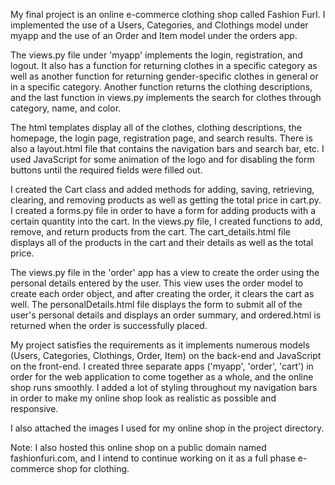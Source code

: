 My final project is an online e-commerce clothing shop called Fashion FurI. I implemented the use of a Users, Categories, and Clothings model under myapp and the use of an Order and Item model under the orders app.

The views.py file under 'myapp' implements the login, registration, and logout. It also has a function for returning clothes in a specific category as well as another function for returning gender-specific clothes in general or in a specific category. Another function returns the clothing descriptions, and the last function in views.py implements the search for clothes through category, name, and color.

The html templates display all of the clothes, clothing descriptions, the homepage, the login page, registration page, and search results. There is also a layout.html file that contains the navigation bars and search bar, etc. I used JavaScript for some animation of the logo and for disabling the form buttons until the required fields were filled out.

I created the Cart class and added methods for adding, saving, retrieving, clearing, and removing products as well as getting the total price in cart.py.  
I created a forms.py file in order to have a form for adding products with a certain quantity into the cart. In the views.py file, I created functions to add, remove, and return products from the cart. The cart_details.html file displays all of the products in the cart and their details as well as the total price.

The views.py file in the 'order' app has a view to create the order using the personal details entered by the user. This view uses the order model to create each order object, and after creating the order, it clears the cart as well. The personalDetails.html file displays the form to submit all of the user's personal details and displays an order summary, and ordered.html is returned when the order is successfully placed.

My project satisfies the requirements as it implements numerous models (Users, Categories, Clothings, Order, Item) on the back-end and JavaScript on the front-end. I created three separate apps ('myapp', 'order', 'cart') in order for the web application to come together as a whole, and the online shop runs smoothly. I added a lot of styling throughout my navigation bars in order to make my online shop look as realistic as possible and responsive.   

I also attached the images I used for my online shop in the project directory.

Note: I also hosted this online shop on a public domain named fashionfuri.com, and I intend to continue working on it as a full phase e-commerce shop for clothing. 
